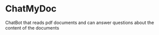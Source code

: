 # ChatMyDoc
ChatBot that reads pdf documents and can answer questions about the content of the documents
